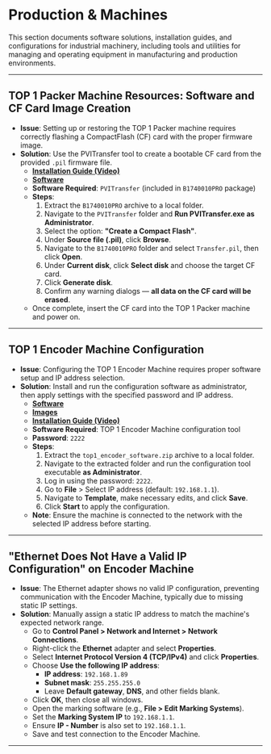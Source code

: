 # Production & Machines

This section documents software solutions, installation guides, and configurations for industrial machinery, including tools and utilities for managing and operating equipment in manufacturing and production environments.

---

## TOP 1 Packer Machine Resources: Software and CF Card Image Creation

- **Issue**: Setting up or restoring the TOP 1 Packer machine requires correctly flashing a CompactFlash (CF) card with the proper firmware image.
- **Solution**: Use the PVITransfer tool to create a bootable CF card from the provided `.pil` firmware file.
  - **[Installation Guide (Video)](https://youtu.be/D_yb2clVZiE)**
  - **[Software](https://drive.google.com/file/d/1l5jv5aET6ZChDxpmQivOAs497JX1UFl1/view?usp=drive_link)**
  - **Software Required**: `PVITransfer` (included in `B1740010PRO` package)
  - **Steps**:
    1. Extract the `B1740010PRO` archive to a local folder.
    2. Navigate to the `PVITransfer` folder and **Run PVITransfer.exe as Administrator**.
    3. Select the option: **"Create a Compact Flash"**.
    4. Under **Source file (.pil)**, click **Browse**.
    5. Navigate to the `B1740010PRO` folder and select `Transfer.pil`, then click **Open**.
    6. Under **Current disk**, click **Select disk** and choose the target CF card.
    7. Click **Generate disk**.
    8. Confirm any warning dialogs — **all data on the CF card will be erased**.
  - Once complete, insert the CF card into the TOP 1 Packer machine and power on.

---

## TOP 1 Encoder Machine Configuration

- **Issue**: Configuring the TOP 1 Encoder Machine requires proper software setup and IP address selection.
- **Solution**: Install and run the configuration software as administrator, then apply settings with the specified password and IP address.
  - **[Software](https://drive.google.com/file/d/1PP0djzI1Ib6q8gQSx80I0j7EbDS4GviG/view?usp=drive_link)**
  - **[Images](./TOP%201%20Encoder%20Machine/Images/)**
  - **[Installation Guide (Video)](https://youtu.be/hzSvE3C7CZQ)**
  - **Software Required**: TOP 1 Encoder Machine configuration tool
  - **Password**: `2222`
  - **Steps**:
    1. Extract the `top1_encoder_software.zip` archive to a local folder.
    2. Navigate to the extracted folder and run the configuration tool executable **as Administrator**.
    3. Log in using the password: `2222`.
    4. Go to **File** > Select IP address (default: `192.168.1.1`).
    5. Navigate to **Template**, make necessary edits, and click **Save**.
    6. Click **Start** to apply the configuration.
  - **Note**: Ensure the machine is connected to the network with the selected IP address before starting.

---

## "Ethernet Does Not Have a Valid IP Configuration" on Encoder Machine

- **Issue**: The Ethernet adapter shows no valid IP configuration, preventing communication with the Encoder Machine, typically due to missing static IP settings.
- **Solution**: Manually assign a static IP address to match the machine's expected network range.
  - Go to **Control Panel > Network and Internet > Network Connections**.
  - Right-click the **Ethernet** adapter and select **Properties**.
  - Select **Internet Protocol Version 4 (TCP/IPv4)** and click **Properties**.
  - Choose **Use the following IP address**:
    - **IP address**: `192.168.1.89`
    - **Subnet mask**: `255.255.255.0`
    - Leave **Default gateway**, **DNS**, and other fields blank.
  - Click **OK**, then close all windows.
  - Open the marking software (e.g., **File > Edit Marking Systems**).
  - Set the **Marking System IP** to `192.168.1.1`.
  - Ensure **IP - Number** is also set to `192.168.1.1`.
  - Save and test connection to the Encoder Machine.

---

